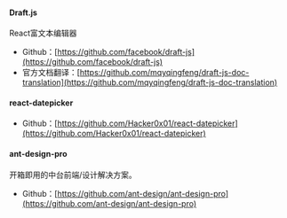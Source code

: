 ####  Draft.js

React富文本编辑器

- Github：[https://github.com/facebook/draft-js](https://github.com/facebook/draft-js)
- 官方文档翻译：[https://github.com/mqyqingfeng/draft-js-doc-translation](https://github.com/mqyqingfeng/draft-js-doc-translation)


#### react-datepicker

- Github：[https://github.com/Hacker0x01/react-datepicker](https://github.com/Hacker0x01/react-datepicker)

#### ant-design-pro

开箱即用的中台前端/设计解决方案。

- Github：[https://github.com/ant-design/ant-design-pro](https://github.com/ant-design/ant-design-pro)